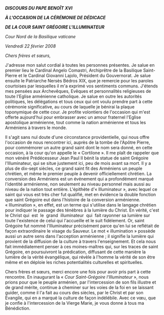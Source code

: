 ***DISCOURS DU PAPE BENOÎT XVI***

***À L'OCCASION DE LA CÉRÉMONIE DE DÉDICACE***

***DE LA COUR SAINT GRÉGOIRE L'ILLUMINATEUR***

*Cour Nord de la Basilique vaticane*

*Vendredi 22 février 2008*

*Chers frères et sœurs,*

J'adresse mon salut cordial à toutes les personnes présentes. Je salue en premier lieu le Cardinal Angelo Comastri, Archiprêtre de la Basilique Saint-Pierre et le Cardinal Giovanni Lajolo, Président du Gouvernorat. Je salue ensuite le Patriarche Nersès Bédros XIX, que je remercie pour les paroles courtoises par lesquelles il m'a exprimé vos sentiments communs. J'étends mes pensées aux Archevêques, Evêques et personnalités religieuses de toute l'Eglise arménienne catholique. Je salue en outre les autorités politiques, les délégations et tous ceux qui ont voulu prendre part à cette cérémonie significative, au cours de laquelle je bénirai la plaque toponymique de cette cour. Je profite volontiers de l'occasion qui m'est offerte aujourd'hui pour embrasser avec un amour fraternel l'Eglise apostolique arménienne, tout comme la nation arménienne et tous les Arméniens à travers le monde.

Il s'agit sans nul doute d'une circonstance providentielle, qui nous offre l'occasion de nous rencontrer ici, auprès de la tombe de l'Apôtre Pierre, pour commémorer un autre grand saint dont le nom sera donné, en cette occasion, à la cour qu'on appelle le « Cortilone ». Il me plaît de rappeler que mon vénéré Prédécesseur Jean Paul II bénit la statue de saint Grégoire l'Illuminateur, qui se situe justement ici, peu de mois avant sa mort. Il y a plus de dix-sept siècles, ce grand saint fit des Arméniens un peuple chrétien, et même le premier peuple à devenir officiellement chrétien. La conversion des Arméniens est un événement qui a profondément marqué l'identité arménienne, non seulement au niveau personnel mais aussi au niveau de la nation tout entière. L'épithète d'« Illuminateur », avec lequel ce saint qui vous est très cher fut qualifié, met en évidence la double fonction que saint Grégoire eut dans l'histoire de la conversion arménienne. « Illumination », en effet, est un terme qui s'utilise dans le langage chrétien pour indiquer le passage des ténèbres à la lumière du Christ. En vérité, c'est le Christ qui  est  le  grand  illuminateur  qui  fait rayonner sa lumière sur toute l'existence de celui qui l'accueille et le suit fidèlement. Or, saint Grégoire fut nommé l'Illuminateur précisément parce qu'en lui se reflétait de façon extraordinaire le visage du Sauveur. Le mot « illumination » possède aussi un autre sens dans l'acception arménienne ; il signifie la lumière qui provient de la diffusion de la culture à travers l'enseignement. Et cela nous fait immédiatement penser à ces moines-maîtres qui, sur les traces de saint Grégoire, en poursuivront la prédication, diffusant de cette manière la lumière de la vérité évangélique, qui révèle à l'homme la vérité de son être même et en déploie les riches potentialités culturelles et spirituelles.

Chers frères et sœurs, merci encore une fois pour avoir pris part à cette rencontre. En inaugurant la « *Cour Saint-Grégoire l'Illuminateur* », nous prions pour que le peuple arménien, par l'intercession de son fils illustre et de grand mérite, continue à cheminer sur les voies de la foi en se laissant guider, comme il l'a fait au cours des siècles, par le Christ et par son Evangile, qui en a marqué la culture de façon indélébile. Avec ce vœu, que je confie à l'intercession de la Vierge Marie, je vous donne à tous ma Bénédiction.